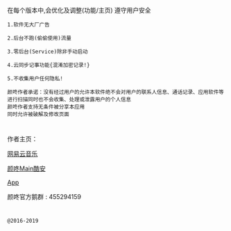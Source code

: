 在每个版本中,会优化及调整(功能/主页) 遵守用户安全
```
1.软件无大厂广告

2.后台不跑(偷偷使用)流量

3.零后台(Service)除非手动启动

4.云同步记事功能{混淆加密记录!}

5.不收集用户任何隐私!

颜咚作者承诺：没有经过用户的允许本软件绝不会对用户的联系人信息、通话记录、应用软件等进行扫描同时也不会收集、处理或泄露用户的个人信息
颜咚作者支持无条件被分享本应用
同时允许被破解及修改页面
```
# 

作者主页：

[网易云音乐](https://music.163.com/#/user/home?id=323389979)

[颜咚Main酷安](http://www.coolapk.com/u/545518)

[App](https://www.coolapk.com/apk/nico.styTool)

颜咚官方鹅群 : 455294159

# 
```
@2016-2019
``` 


